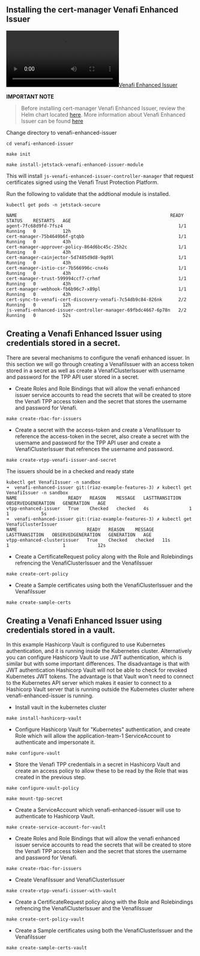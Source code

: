 ## Installing the cert-manager Venafi Enhanced Issuer

[![Venafi Enhanced Issuer](../media/movs/vei-demo.mp4)](../media/movs/vei-demo.mp4)


**IMPORTANT NOTE**
> Before installing cert-manager Venafi Enhanced Issuer, review the Helm chart located [here](../venafi-enhanced-issuer/pca/templates/values.yaml). 
More information about Venafi Enhanced Issuer can be found [here](https://platform.jetstack.io/documentation/installation/venafi-enhanced-issuer)

Change directory to venafi-enhanced-issuer
```
cd venafi-enhanced-issuer
```
```
make init

make install-jetstack-venafi-enhanced-issuer-module
```
This will install `js-venafi-enhanced-issuer-controller-manager` that request certificates signed using the Venafi Trust Protection Platform. 


Run the following to validate that the addtional module is installed.
```
kubectl get pods -n jetstack-secure

NAME                                                         READY   STATUS    RESTARTS   AGE
agent-7fc68d9fd-7fsz4                                           1/1     Running   0          12h
cert-manager-75b4649b6f-gtqbb                                   1/1     Running   0          43h
cert-manager-approver-policy-864d6bc45c-25h2c                   1/1     Running   0          43h
cert-manager-cainjector-5d7485d9d8-9qd9l                        1/1     Running   0          43h
cert-manager-istio-csr-7b566996c-cnx4s                          1/1     Running   0          43h
cert-manager-trust-599994ccf7-crhmf                             1/1     Running   0          43h
cert-manager-webhook-fb6b96c7-x89pl                             1/1     Running   0          43h
cert-sync-to-venafi-cert-discovery-venafi-7c54db9c84-826nk      2/2     Running   0          12h
js-venafi-enhanced-issuer-controller-manager-69fbdc4667-6p78n   2/2     Running   0          52s

```

## Creating a Venafi Enhanced Issuer using credentials stored in a secret. 

There are several mechanisms to configure the venafi enhanced issuer. In this section we will go through creating a VenafiIssuer with an access token stored in a secret as
well as create a VenafiClusterIssuer with username and password for the TPP API user stored in a secret.


- Create Roles and Role Bindings that will allow the venafi enhanced issuer service accounts to read the secrets that will be created to store the Venafi TPP access token and the secret that stores the username and password for Venafi.

```
make create-rbac-for-issuers
```

- Create a secret with the access-token and create a VenafiIssuer to reference the access-token in the secret, also create a secret with the username and password for the TPP API user and create a VenafiClusterIssuer that refrences the username and password.

```
make create-vtpp-venafi-issuer-and-secret
```

The issuers should be in a checked and ready state

```
kubectl get VenafiIssuer -n sandbox      
➜  venafi-enhanced-issuer git:(riaz-example-features-3) ✗ kubectl get VenafiIssuer -n sandbox      
NAME                   READY   REASON    MESSAGE   LASTTRANSITION   OBSERVEDGENERATION   GENERATION   AGE
vtpp-enhanced-issuer   True    Checked   checked   4s               1                    1            5s
➜  venafi-enhanced-issuer git:(riaz-example-features-3) ✗ kubectl get VenafiClusterIssuer          
NAME                          READY   REASON    MESSAGE   LASTTRANSITION   OBSERVEDGENERATION   GENERATION   AGE
vtpp-enhanced-clusterissuer   True    Checked   checked   11s              1                    1            12s
```

- Create a CertificateRequest policy along with the Role and Rolebindings refrencing the VenafiClusterIssuer and the VenafiIssuer

```
make create-cert-policy 
```

- Create a Sample certificates using both the VenafiClusterIssuer and the VenafiIssuer

```
make create-sample-certs
```

## Creating a Venafi Enhanced Issuer using credentials stored in a vault.

In this example Hashicorp Vault is configured to use Kubernetes authentication, and it is running inside the Kubernetes cluster. Alternatively you can configure Hashicorp Vault to use JWT authentication, which is similar but with some important differences. The disadvantage is that with JWT authentication Hashicorp Vault will not be able to check for revoked Kubernetes JWT tokens. The advantage is that Vault won't need to connect to the Kubernetes API server which makes it easier to connect to a Hashicorp Vault server that is running outside the Kubernetes cluster where venafi-enhanced-issuer is running.


- Install vault in the kubernetes cluster


```
make install-hashicorp-vault
```

- Configure Hashicorp Vault for "Kubernetes" authentication, and create Role which will allow the application-team-1 ServiceAccount to authenticate and impersonate it.

```
make configure-vault
```

- Store the Venafi TPP credentials in a secret in Hashicorp Vault and create an access policy to allow these to be read by the Role that was created in the previous step.

```
make configure-vault-policy

```
```
make mount-tpp-secret

```
- Create a ServiceAccount which venafi-enhanced-issuer will use to authenticate to Hashicorp Vault.

```
make create-service-account-for-vault

```

- Create Roles and Role Bindings that will allow the venafi enhanced issuer service accounts to read the secrets that will be created to store the Venafi TPP access token and the secret that stores the username and password for Venafi.

```
make create-rbac-for-issuers
```

- Create VenafiIssuer and VenafiClusterIssuer

```
make create-vtpp-venafi-issuer-with-vault
```
- Create a CertificateRequest policy along with the Role and Rolebindings refrencing the VenafiClusterIssuer and the VenafiIssuer

```
make create-cert-policy-vault
```

- Create a Sample certificates using both the VenafiClusterIssuer and the VenafiIssuer

```
make create-sample-certs-vault
```
 


